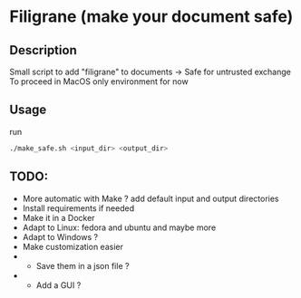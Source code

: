 # Filigrane (make your document safe)

## Description
Small script to add "filigrane" to documents -> Safe for untrusted exchange
To proceed in MacOS only environment for now

## Usage
run 
```bash
./make_safe.sh <input_dir> <output_dir>
```


## TODO:
- More automatic with Make ? add default input and output directories 
- Install requirements if needed
- Make it in a Docker
- Adapt to Linux: fedora and ubuntu and maybe more
- Adapt to Windows ?
- Make customization easier 
- - Save them in a json file ?
- - Add a GUI ? 


